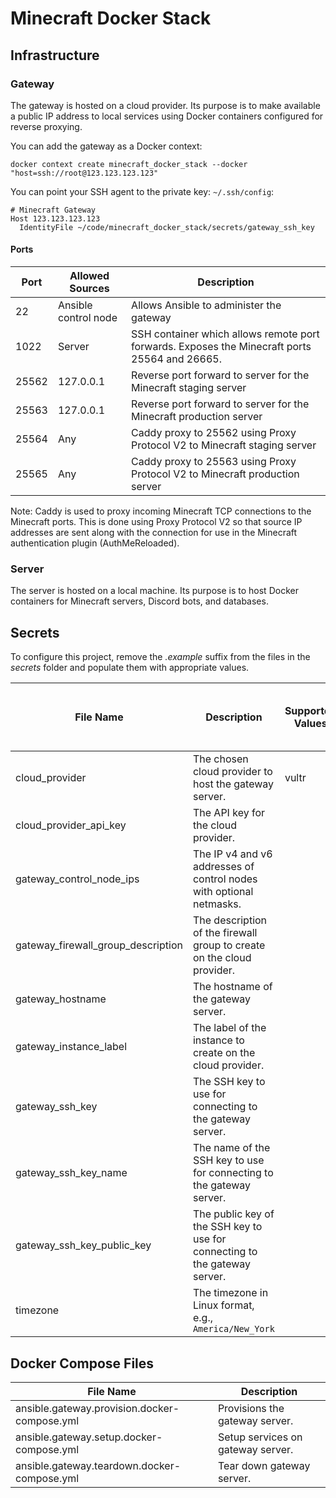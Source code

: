 # Minecraft Docker Stack

## Infrastructure

### Gateway

The gateway is hosted on a cloud provider. Its purpose is to make available a
public IP address to local services using Docker containers configured for
reverse proxying.

You can add the gateway as a Docker context:

```shell
docker context create minecraft_docker_stack --docker "host=ssh://root@123.123.123.123"
```

You can point your SSH agent to the private key:
`~/.ssh/config`:

```
# Minecraft Gateway
Host 123.123.123.123
  IdentityFile ~/code/minecraft_docker_stack/secrets/gateway_ssh_key
```

#### Ports

| Port  | Allowed Sources      | Description                                                                                   |
| ----- | -------------------- | --------------------------------------------------------------------------------------------- |
| 22    | Ansible control node | Allows Ansible to administer the gateway                                                      |
| 1022  | Server               | SSH container which allows remote port forwards. Exposes the Minecraft ports 25564 and 26665. |
| 25562 | 127.0.0.1            | Reverse port forward to server for the Minecraft staging server                               |
| 25563 | 127.0.0.1            | Reverse port forward to server for the Minecraft production server                            |
| 25564 | Any                  | Caddy proxy to 25562 using Proxy Protocol V2 to Minecraft staging server                      |
| 25565 | Any                  | Caddy proxy to 25563 using Proxy Protocol V2 to Minecraft production server                   |

Note: Caddy is used to proxy incoming Minecraft TCP connections to the Minecraft
ports. This is done using Proxy Protocol V2 so that source IP addresses are sent
along with the connection for use in the Minecraft authentication plugin
(AuthMeReloaded).

### Server

The server is hosted on a local machine. Its purpose is to host Docker
containers for Minecraft servers, Discord bots, and databases.

## Secrets

To configure this project, remove the _.example_ suffix from the files in the
_secrets_ folder and populate them with appropriate values.

| File Name                          | Description                                                                | Supported Values | Must Be Unique on Cloud Provider |
| ---------------------------------- | -------------------------------------------------------------------------- | ---------------- | -------------------------------- |
| cloud_provider                     | The chosen cloud provider to host the gateway server.                      | vultr            |                                  |
| cloud_provider_api_key             | The API key for the cloud provider.                                        |                  |                                  |
| gateway_control_node_ips           | The IP v4 and v6 addresses of control nodes with optional netmasks.        |                  |                                  |
| gateway_firewall_group_description | The description of the firewall group to create on the cloud provider.     |                  | True                             |
| gateway_hostname                   | The hostname of the gateway server.                                        |                  |                                  |
| gateway_instance_label             | The label of the instance to create on the cloud provider.                 |                  | True                             |
| gateway_ssh_key                    | The SSH key to use for connecting to the gateway server.                   |                  |                                  |
| gateway_ssh_key_name               | The name of the SSH key to use for connecting to the gateway server.       |                  | True                             |
| gateway_ssh_key_public_key         | The public key of the SSH key to use for connecting to the gateway server. |                  |                                  |
| timezone                           | The timezone in Linux format, e.g., `America/New_York`                     |                  |                                  |

## Docker Compose Files

| File Name                                    | Description                       |
| -------------------------------------------- | --------------------------------- |
| ansible.gateway.provision.docker-compose.yml | Provisions the gateway server.    |
| ansible.gateway.setup.docker-compose.yml     | Setup services on gateway server. |
| ansible.gateway.teardown.docker-compose.yml  | Tear down gateway server.         |
